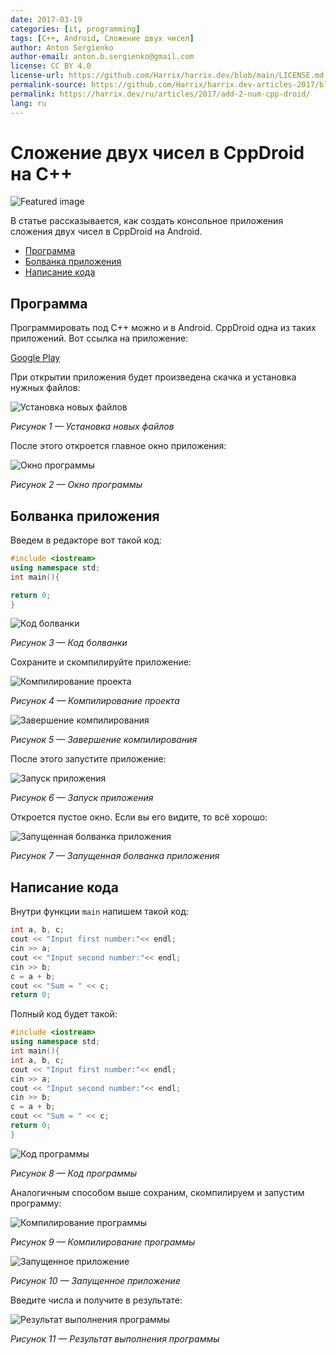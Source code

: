 ```yaml
---
date: 2017-03-19
categories: [it, programming]
tags: [C++, Android, Сложение двух чисел]
author: Anton Sergienko
author-email: anton.b.sergienko@gmail.com
license: CC BY 4.0
license-url: https://github.com/Harrix/harrix.dev/blob/main/LICENSE.md
permalink-source: https://github.com/Harrix/harrix.dev-articles-2017/blob/main/add-2-num-cpp-droid/add-2-num-cpp-droid.md
permalink: https://harrix.dev/ru/articles/2017/add-2-num-cpp-droid/
lang: ru
---
```


# Сложение двух чисел в CppDroid на C++

![Featured image](featured-image.svg)

В статье рассказывается, как создать консольное приложения сложения двух чисел в CppDroid на Android.

- [Программа](#программа)
- [Болванка приложения](#болванка-приложения)
- [Написание кода](#написание-кода)

## Программа

Программировать под C++ можно и в Android. CppDroid одна из таких приложений. Вот ссылка на приложение:

[Google Play](https://play.google.com/store/apps/details?id=name.antonsmirnov.android.cppdroid&hl=ru)

При открытии приложения будет произведена скачка и установка нужных файлов:

![Установка новых файлов](img/install.png)

_Рисунок 1 — Установка новых файлов_

После этого откроется главное окно приложения:

![Окно программы](img/cpp-droid.png)

_Рисунок 2 — Окно программы_

## Болванка приложения

Введем в редакторе вот такой код:

```cpp
#include <iostream>
using namespace std;
int main(){

return 0;
}
```

![Код болванки](img/code_01.png)

_Рисунок 3 — Код болванки_

Сохраните и скомпилируйте приложение:

![Компилирование проекта](img/run_01.jpg)

_Рисунок 4 — Компилирование проекта_

![Завершение компилирования](img/run_02.png)

_Рисунок 5 — Завершение компилирования_

После этого запустите приложение:

![Запуск приложения](img/run_03.jpg)

_Рисунок 6 — Запуск приложения_

Откроется пустое окно. Если вы его видите, то всё хорошо:

![Запущенная болванка приложения](img/result_01.png)

_Рисунок 7 — Запущенная болванка приложения_

## Написание кода

Внутри функции `main` напишем такой код:

```cpp
int a, b, c;
cout << "Input first number:"<< endl;
cin >> a;
cout << "Input second number:"<< endl;
cin >> b;
c = a + b;
cout << "Sum = " << c;
return 0;
```

Полный код будет такой:

```cpp
#include <iostream>
using namespace std;
int main(){
int a, b, c;
cout << "Input first number:"<< endl;
cin >> a;
cout << "Input second number:"<< endl;
cin >> b;
c = a + b;
cout << "Sum = " << c;
return 0;
}
```

![Код программы](img/code_02.png)

_Рисунок 8 — Код программы_

Аналогичным способом выше сохраним, скомпилируем и запустим программу:

![Компилирование программы](img/run_04.png)

_Рисунок 9 — Компилирование программы_

![Запущенное приложение](img/result_02.png)

_Рисунок 10 — Запущенное приложение_

Введите числа и получите в результате:

![Результат выполнения программы](img/result_03.png)

_Рисунок 11 — Результат выполнения программы_

